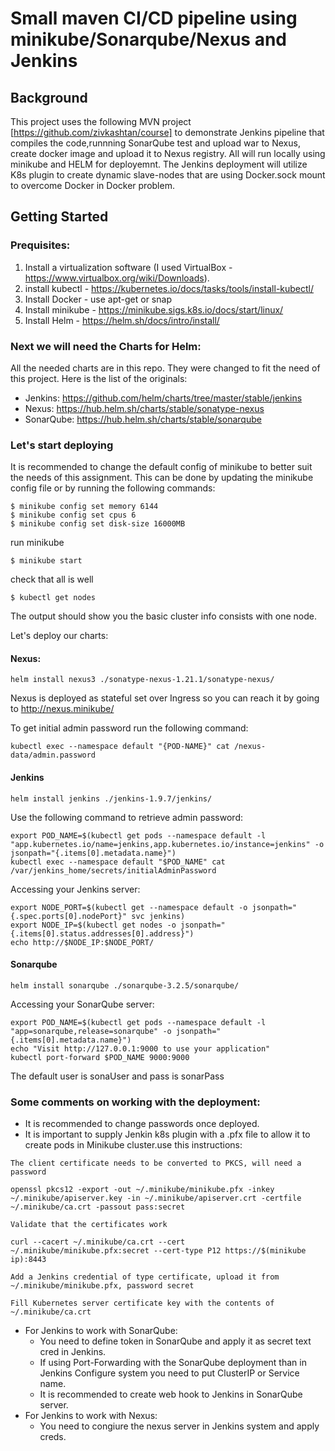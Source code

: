 
# Small maven CI/CD pipeline using minikube/Sonarqube/Nexus and Jenkins

## Background

This project uses the following MVN project [https://github.com/zivkashtan/course] to demonstrate Jenkins pipeline that compiles the code,runnning SonarQube test and upload war to Nexus, create docker image and upload it to Nexus registry.
All will run locally using minikube and HELM for deployemnt.
The Jenkins deployment will utilize K8s plugin to create dynamic slave-nodes that are using Docker.sock mount to overcome Docker in Docker problem.

## Getting Started

### Prequisites:

1. Install a virtualization software (I used VirtualBox - https://www.virtualbox.org/wiki/Downloads).
2. install kubectl - https://kubernetes.io/docs/tasks/tools/install-kubectl/
3. Install Docker - use apt-get or snap
4. Install minikube - https://minikube.sigs.k8s.io/docs/start/linux/
5. Install Helm - https://helm.sh/docs/intro/install/


### Next we will need the Charts for Helm:

All the needed charts are in this repo. They were changed to fit the need of this project.
Here is the list of the originals:

* Jenkins: https://github.com/helm/charts/tree/master/stable/jenkins
* Nexus: https://hub.helm.sh/charts/stable/sonatype-nexus
* SonarQube: https://hub.helm.sh/charts/stable/sonarqube


### Let's start deploying

It is recommended to change the default config of minikube to better suit the needs of this assignment. This can be done by updating the minikube config file or by running the following commands:
```
$ minikube config set memory 6144
$ minikube config set cpus 6
$ minikube config set disk-size 16000MB
```
run minikube 
```
$ minikube start
```
check that all is well
```
$ kubectl get nodes
```
The output should show you the basic cluster info consists with one node.

Let's deploy our charts:
#### Nexus:
```
helm install nexus3 ./sonatype-nexus-1.21.1/sonatype-nexus/
```

Nexus is deployed as stateful set over Ingress so you can reach it by going to http://nexus.minikube/

To get initial admin password run the following command:
```
kubectl exec --namespace default "{POD-NAME}" cat /nexus-data/admin.password
```

#### Jenkins
```
helm install jenkins ./jenkins-1.9.7/jenkins/
```

Use the following command to retrieve admin password:
```
export POD_NAME=$(kubectl get pods --namespace default -l "app.kubernetes.io/name=jenkins,app.kubernetes.io/instance=jenkins" -o jsonpath="{.items[0].metadata.name}")
kubectl exec --namespace default "$POD_NAME" cat /var/jenkins_home/secrets/initialAdminPassword
```
Accessing your Jenkins server:
```
export NODE_PORT=$(kubectl get --namespace default -o jsonpath="{.spec.ports[0].nodePort}" svc jenkins)
export NODE_IP=$(kubectl get nodes -o jsonpath="{.items[0].status.addresses[0].address}")
echo http://$NODE_IP:$NODE_PORT/
```
#### Sonarqube
```
helm install sonarqube ./sonarqube-3.2.5/sonarqube/
```
Accessing your SonarQube server:
```
export POD_NAME=$(kubectl get pods --namespace default -l "app=sonarqube,release=sonarqube" -o jsonpath="{.items[0].metadata.name}")
echo "Visit http://127.0.0.1:9000 to use your application"
kubectl port-forward $POD_NAME 9000:9000
```
The default user is sonaUser and pass is sonarPass

### Some comments on working with the deployment:

* It is recommended to change passwords once deployed.
* It is important to supply Jenkin k8s plugin with a .pfx file to allow it to create pods in Minikube cluster.use this      instructions:
```
The client certificate needs to be converted to PKCS, will need a password

openssl pkcs12 -export -out ~/.minikube/minikube.pfx -inkey ~/.minikube/apiserver.key -in ~/.minikube/apiserver.crt -certfile ~/.minikube/ca.crt -passout pass:secret

Validate that the certificates work

curl --cacert ~/.minikube/ca.crt --cert ~/.minikube/minikube.pfx:secret --cert-type P12 https://$(minikube ip):8443

Add a Jenkins credential of type certificate, upload it from ~/.minikube/minikube.pfx, password secret

Fill Kubernetes server certificate key with the contents of ~/.minikube/ca.crt
```
* For Jenkins to work with SonarQube:
  * You need to define token in SonarQube and apply it as secret text cred in Jenkins.
  * If using Port-Forwarding with the SonarQube deployment than in Jenkins Configure system you need to put ClusterIP or         Service name.
  * It is recommended to create web hook to Jenkins in SonarQube server.
* For Jenkins to work with Nexus:
  * You need to congiure the nexus server in Jenkins system and apply creds.

